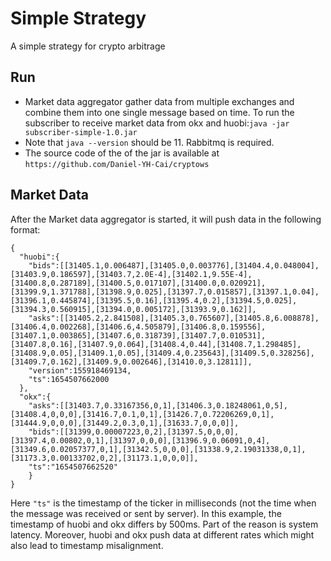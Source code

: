 # Simple Strategy
A simple strategy for crypto arbitrage
## Run
* Market data aggregator gather data from multiple exchanges and combine them into one single message based on time. To run the subscriber to receive market data from okx and huobi:``java -jar subscriber-simple-1.0.jar``<br>
* Note that `java --version` should be 11. Rabbitmq is required. <br>
*  The source code of the of the jar is available at `https://github.com/Daniel-YH-Cai/cryptows`
## Market Data
After the Market data aggregator is started, it will push data in the following format:
```
{
  "huobi":{
    "bids":[[31405.1,0.006487],[31405.0,0.003776],[31404.4,0.048004],[31403.9,0.186597],[31403.7,2.0E-4],[31402.1,9.55E-4],[31400.8,0.287189],[31400.5,0.017107],[31400.0,0.020921],[31399.9,1.371788],[31398.9,0.025],[31397.7,0.015857],[31397.1,0.04],[31396.1,0.445874],[31395.5,0.16],[31395.4,0.2],[31394.5,0.025],[31394.3,0.560915],[31394.0,0.005172],[31393.9,0.162]],
    "asks":[[31405.2,2.841508],[31405.3,0.765607],[31405.8,6.008878],[31406.4,0.002268],[31406.6,4.505879],[31406.8,0.159556],[31407.1,0.003865],[31407.6,0.318739],[31407.7,0.010531],[31407.8,0.16],[31407.9,0.064],[31408.4,0.44],[31408.7,1.298485],[31408.9,0.05],[31409.1,0.05],[31409.4,0.235643],[31409.5,0.328256],[31409.7,0.162],[31409.9,0.002646],[31410.0,3.12811]],
    "version":155918469134,
    "ts":1654507662000
  },
  "okx":{
    "asks":[[31403.7,0.33167356,0,1],[31406.3,0.18248061,0,5],[31408.4,0,0,0],[31416.7,0.1,0,1],[31426.7,0.72206269,0,1],[31444.9,0,0,0],[31449.2,0.3,0,1],[31633.7,0,0,0]],
    "bids":[[31399,0.00007223,0,2],[31397.5,0,0,0],[31397.4,0.00802,0,1],[31397,0,0,0],[31396.9,0.06091,0,4],[31349.6,0.02057377,0,1],[31342.5,0,0,0],[31338.9,2.19031338,0,1],[31173.3,0.00133702,0,2],[31173.1,0,0,0]],
    "ts":"1654507662520"
    }
}
```
Here `"ts"` is the timestamp of the ticker in milliseconds (not the time when the message was received or sent by server).
In this example, the timestamp of huobi and okx differs by 500ms. Part of the reason is system latency. Moreover, huobi and okx push data at different rates which might also lead to timestamp misalignment.


